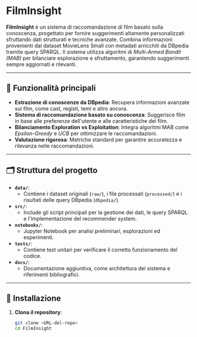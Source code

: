 # FilmInsight

**FilmInsight** è un sistema di raccomandazione di film basato sulla conoscenza, progettato per fornire suggerimenti altamente personalizzati sfruttando dati strutturati e tecniche avanzate. Combina informazioni provenienti dal dataset MovieLens Small con metadati arricchiti da DBpedia tramite query SPARQL. Il sistema utilizza algoritmi di *Multi-Armed Bandit (MAB)* per bilanciare esplorazione e sfruttamento, garantendo suggerimenti sempre aggiornati e rilevanti.

---

## 🌟 Funzionalità principali
- **Estrazione di conoscenze da DBpedia**: Recupera informazioni avanzate sui film, come cast, registi, temi e altro ancora.
- **Sistema di raccomandazione basato su conoscenza**: Suggerisce film in base alle preferenze dell'utente e alle caratteristiche dei film.
- **Bilanciamento Exploration vs Exploitation**: Integra algoritmi MAB come *Epsilon-Greedy* e *UCB* per ottimizzare le raccomandazioni.
- **Valutazione rigorosa**: Metriche standard per garantire accuratezza e rilevanza nelle raccomandazioni.

---

## 🗂️ Struttura del progetto
- **`data/`**: 
  - Contiene i dataset originali (`raw/`), i file processati (`processed/`) e i risultati delle query DBpedia (`dbpedia/`).
- **`src/`**: 
  - Include gli script principali per la gestione dei dati, le query SPARQL e l'implementazione del recommender system.
- **`notebooks/`**: 
  - Jupyter Notebook per analisi preliminari, esplorazioni ed esperimenti.
- **`tests/`**: 
  - Contiene test unitari per verificare il corretto funzionamento del codice.
- **`docs/`**: 
  - Documentazione aggiuntiva, come architettura del sistema e riferimenti bibliografici.

---

## 🔧 Installazione

1. **Clona il repository**:
   ```bash
   git clone <URL-del-repo>
   cd FilmInsight
